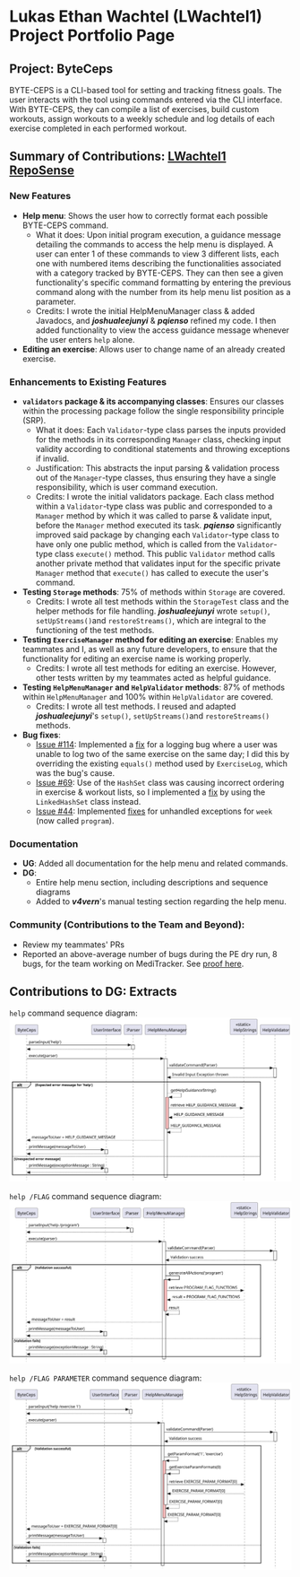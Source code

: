 # Lukas Ethan Wachtel (LWachtel1) Project Portfolio Page

## Project: ByteCeps
BYTE-CEPS is a CLI-based tool for setting and tracking fitness goals. 
The user interacts with the tool using commands entered via the CLI interface. With BYTE-CEPS, they can compile a list of exercises, build custom workouts, assign workouts to a weekly schedule and log details of each exercise completed in each performed workout. 

## Summary of Contributions: [LWachtel1 RepoSense](https://nus-cs2113-ay2324s2.github.io/tp-dashboard/?search=lwachtel1&breakdown=true)

### New Features
+ **Help menu**:  Shows the user how to correctly format each possible BYTE-CEPS command.
    + What it does: Upon initial program execution, a guidance message detailing the commands to access the help menu is displayed. A user can enter 1 of these commands to view 3 different lists, each one with numbered items describing the functionalities associated with a category tracked by BYTE-CEPS. They can then see a given functionality's specific command formatting by entering the previous command along with the number from its help menu list position as a parameter.
    + Credits: I wrote the initial HelpMenuManager class & added Javadocs, and **_joshualeejunyi_** & **_pqienso_** refined my code. I then added functionality to view the access guidance message whenever the user enters `help` alone.
+ **Editing an exercise**: Allows user to change name of an already created exercise.

### Enhancements to Existing Features 
+ **`validators` package & its accompanying classes**: Ensures our classes within the processing package follow the single responsibility principle (SRP).
     + What it does: Each `Validator`-type class parses the inputs provided for the methods in its corresponding `Manager` class, checking input validity according to conditional statements and throwing exceptions if invalid.
     + Justification: This abstracts the input parsing & validation process out of the `Manager`-type classes, thus ensuring they have a single responsibility, which is user command execution.
     + Credits: I wrote the initial validators package. Each class method within a `Validator`-type class was public and corresponded to a `Manager` method by which it was called to parse & validate input, before the `Manager` method executed its task.
      **_pqienso_** significantly improved said package by changing each `Validator`-type class to have only one public method, which is  called from the `Validator`-type class `execute()` method. This public `Validator` method calls another private method that validates input for the specific private `Manager` method that `execute()` has called to execute the user's command. 
+ **Testing `Storage` methods**: 75% of methods within `Storage` are covered.
    + Credits: I wrote all test methods within the `StorageTest` class and the helper methods for file handling. **_joshualeejunyi_** wrote `setup()`, `setUpStreams()`and `restoreStreams()`, which are integral to the functioning of the test methods.
+ **Testing `ExerciseManager` method for editing an exercise**: Enables my teammates and I, as well as any future developers, to ensure that the functionality for editing an exercise name is working properly.
  + Credits: I wrote all test methods for editing an exercise. However, other tests written by my teammates acted as helpful guidance.
+ **Testing `HelpMenuManager` and `HelpValidator` methods**: 87% of methods within `HelpMenuManager` and 100% within `HelpValidator` are covered.
  + Credits: I wrote all test methods. I reused and adapted **_joshualeejunyi_**'s `setup()`, `setUpStreams()`and `restoreStreams()` methods.
+ **Bug fixes**:
    + [Issue #114](https://github.com/AY2324S2-CS2113-F14-3/tp/issues/114): Implemented a [fix](https://github.com/AY2324S2-CS2113-F14-3/tp/pull/139) for a logging bug where a user was unable to log two of the same exercise on the same day; I did this by overriding the existing `equals()` method used by `ExerciseLog`, which was the bug's cause. 
    + [Issue #69](https://github.com/AY2324S2-CS2113-F14-3/tp/issues/69): Use of the `HashSet` class was causing incorrect ordering in exercise & workout lists, so I implemented a [fix](https://github.com/AY2324S2-CS2113-F14-3/tp/pull/92) by using the `LinkedHashSet` class instead.
    + [Issue #44](https://github.com/AY2324S2-CS2113-F14-3/tp/issues/44): Implemented [fixes](https://github.com/AY2324S2-CS2113-F14-3/tp/pull/49) for unhandled exceptions for `week` (now called `program`).

### Documentation
+ **UG**: Added all documentation for the help menu and related commands.
+ **DG**:
    + Entire help menu section, including descriptions and sequence diagrams
    + Added to **_v4vern_**'s manual testing section regarding the help menu.

### Community (Contributions to the Team and Beyond):
+ Review my teammates' PRs
+ Reported an above-average number of bugs during the PE dry run, 8 bugs, for the team working on MediTracker. See [proof here](https://github.com/LWachtel1/ped/tree/main/files).

<div style="page-break-after: always;"></div>

## Contributions to DG: Extracts
`help` command sequence diagram:\
![](../diagrams/helpGuidanceMessage.svg)

`help /FLAG` command sequence diagram:\
![](../diagrams/helpMenuWholeMenu.svg)

`help /FLAG PARAMETER` command sequence diagram:\
![](../diagrams/helpMenuCommandFormat.svg)

